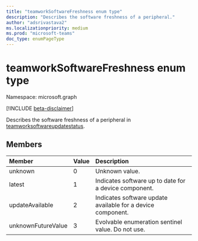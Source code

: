 ```yaml
---
title: "teamworkSoftwareFreshness enum type"
description: "Describes the software freshness of a peripheral."
author: "adsrivastava2"
ms.localizationpriority: medium
ms.prod: "microsoft-teams"
doc_type: enumPageType
---
```


# teamworkSoftwareFreshness enum type

Namespace: microsoft.graph

[!INCLUDE [beta-disclaimer](../../includes/beta-disclaimer.md)]

Describes the software freshness of a peripheral in [teamworksoftwareupdatestatus](teamworksoftwareupdatestatus.md).

## Members

| Member | Value| Description |
|:---------------|:--------|:----------|
|unknown|0|Unknown value.|
|latest|1|Indicates software up to date for a device component.|
|updateAvailable|2|Indicates software update available for a device component.|
|unknownFutureValue|3|Evolvable enumeration sentinel value. Do not use.|

